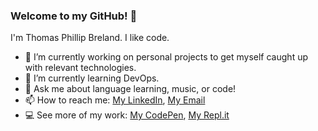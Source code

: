 ### Welcome to my GitHub! 👋

I'm Thomas Phillip Breland. I like code.

- 🔭 I’m currently working on personal projects to get myself caught up with relevant technologies.
- 🌱 I’m currently learning DevOps.
- 💬 Ask me about language learning, music, or code!
- 📫 How to reach me: [My LinkedIn](https://www.linkedin.com/in/phillipbreland), [My Email](mailto:phillip@breland.tech)
- 💻 See more of my work: [My CodePen](https://codepen.io/phillipbreland), [My Repl.it](https://replit.com/@phillipbreland)
<!-- - 👯 I’m looking to collaborate on ...
- 🤔 I’m looking for help with ...
- ⚡ Fun fact: -->
